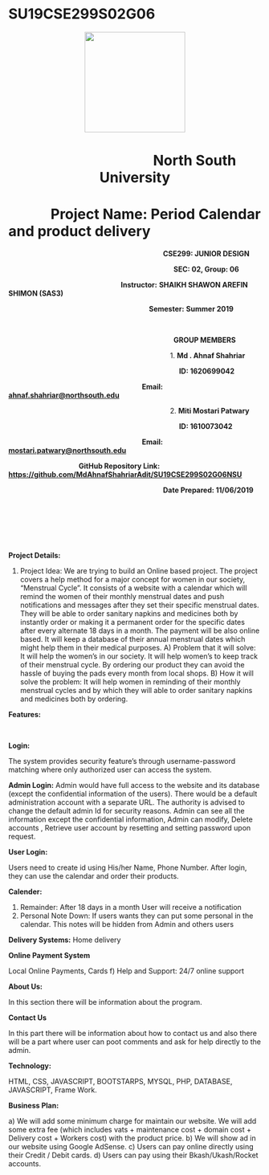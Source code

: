 # SU19CSE299S02G06

<p align="center">
  <img width="200" height="200" src="https://media.licdn.com/dms/image/C560BAQEFJPl7DXD1Dg/company-logo_200_200/0?e=2159024400&v=beta&t=4wzyvb7GBsvMovoet_LGS9uj_Gso_kmfWqCXnqydCDI">
</p>

<h1 style="text-align: center">&emsp;&emsp;&emsp;&emsp;&emsp;&emsp;&emsp;&emsp;&ensp;North South University</h1>

# &emsp;&emsp;&emsp;Project Name: Period Calendar and product delivery

**&emsp;&emsp;&emsp;&emsp;&emsp;&emsp;&emsp;&emsp;&emsp;&emsp;&emsp;&emsp;&emsp;&emsp;&emsp;&emsp;&emsp;&emsp;&emsp;&emsp;&emsp;&emsp;CSE299: JUNIOR DESIGN**

**&emsp;&emsp;&emsp;&emsp;&emsp;&emsp;&emsp;&emsp;&emsp;&emsp;&emsp;&emsp;&emsp;&emsp;&emsp;&emsp;&emsp;&emsp;&emsp;&emsp;&emsp;&emsp;&emsp;&ensp;SEC: 02, Group: 06**

**&emsp;&emsp;&emsp;&emsp;&emsp;&emsp;&emsp;&emsp;&emsp;&emsp;&emsp;&emsp;&emsp;&emsp;&emsp;&emsp;Instructor:**  **SHAIKH SHAWON AREFIN SHIMON (SAS3)**

**&emsp;&emsp;&emsp;&emsp;&emsp;&emsp;&emsp;&emsp;&emsp;&emsp;&emsp;&emsp;&emsp;&emsp;&emsp;&emsp;&emsp;&emsp;&emsp;&emsp;Semester:** **Summer 2019**

<br>

**&emsp;&emsp;&emsp;&emsp;&emsp;&emsp;&emsp;&emsp;&emsp;&emsp;&emsp;&emsp;&emsp;&emsp;&emsp;&emsp;&emsp;&emsp;&emsp;&emsp;&emsp;&emsp;&emsp;&ensp;GROUP MEMBERS**

&emsp;&emsp;&emsp;&emsp;&emsp;&emsp;&emsp;&emsp;&emsp;&emsp;&emsp;&emsp;&emsp;&emsp;&emsp;&emsp;&emsp;&emsp;&emsp;&emsp;&emsp;&emsp;&emsp;1. **Md . Ahnaf Shahriar**

&emsp;&emsp;&emsp;&emsp;&emsp;&emsp;&emsp;&emsp;&emsp;&emsp;&emsp;&emsp;&emsp;&emsp;&emsp;&emsp;&emsp;&emsp;&emsp;&emsp;&emsp;&emsp;&emsp;&emsp;&nbsp;**ID: 1620699042**

**&emsp;&emsp;&emsp;&emsp;&emsp;&emsp;&emsp;&emsp;&emsp;&emsp;&emsp;&emsp;&emsp;&emsp;&emsp;&emsp;&emsp;&emsp;&emsp;Email: ahnaf.shahriar@northsouth.edu**

&emsp;&emsp;&emsp;&emsp;&emsp;&emsp;&emsp;&emsp;&emsp;&emsp;&emsp;&emsp;&emsp;&emsp;&emsp;&emsp;&emsp;&emsp;&emsp;&emsp;&emsp;&emsp;&emsp;2. **Miti Mostari Patwary**

&emsp;&emsp;&emsp;&emsp;&emsp;&emsp;&emsp;&emsp;&emsp;&emsp;&emsp;&emsp;&emsp;&emsp;&emsp;&emsp;&emsp;&emsp;&emsp;&emsp;&emsp;&emsp;&emsp;&emsp;&nbsp;**ID:  1610073042**

&emsp;&emsp;&emsp;&emsp;&emsp;&emsp;&emsp;&emsp;&emsp;&emsp;&emsp;&emsp;&emsp;&emsp;&emsp;&emsp;&emsp;&emsp;&emsp;**Email: mostari.patwary@northsouth.edu**

&emsp;&emsp;&emsp;&emsp;&emsp;&emsp;&emsp;&emsp;&emsp;&emsp;**GitHub Repository Link:** **https://github.com/MdAhnafShahriarAdit/SU19CSE299S02G06NSU**

&emsp;&emsp;&emsp;&emsp;&emsp;&emsp;&emsp;&emsp;&emsp;&emsp;&emsp;&emsp;&emsp;&emsp;&emsp;&emsp;&emsp;&emsp;&emsp;&emsp;&emsp;&emsp;**Date Prepared: 11/06/2019**

<br><br><br><br><br>

**Project Details:**

1) Project Idea: We are trying to build an Online based project. The project covers a help method for a major concept for women in our society, “Menstrual Cycle”. It consists of a website with a calendar which will remind the women of their monthly menstrual dates and push notifications and messages after they set their specific menstrual dates. They will be able to order sanitary napkins and medicines both by instantly order or making it a permanent order for the specific dates after every alternate 18 days in a month. The payment will be also online based. It will keep a database of their annual menstrual dates which might help them in their medical purposes. A) Problem that it will solve: It will help the women’s in our society. It will help women’s to keep track of their menstrual cycle. By ordering our product they can avoid the hassle of buying the pads every month from local shops.
B) How it will solve the problem: It will help women in reminding of their monthly menstrual cycles and by which they will able to order sanitary napkins and medicines both by ordering.

**Features:**

<br>

**Login:**

 The system provides security feature’s through username-password matching where only authorized user can access the system. 

**Admin Login:**
Admin would have full access to the website and its database (except the confidential information of the users). There would be a default administration account with a separate URL. The authority is advised to change the default admin Id for security reasons. Admin can see all the information except the confidential information, Admin can modify, Delete accounts , Retrieve user account by resetting and setting password upon request.

**User Login:**

Users need to create id using His/her Name, Phone Number. After login, they can use the calendar and order their products.

**Calender:**

1. Remainder: After 18 days in a month User will receive a notification
2. Personal Note Down: If users wants they can put some personal in the calendar. This notes will be hidden from Admin and others users

**Delivery Systems:**
Home delivery

**Online Payment System**

Local Online Payments, Cards f) Help and Support: 24/7 online support

**About Us:**

In this section there will be information about the program.

**Contact Us**

In this part there will be information about how to contact us and also there will be a part where user can poot comments and ask for help directly to the admin.

**Technology:**

 HTML, CSS, JAVASCRIPT, BOOTSTARPS, MYSQL, PHP, DATABASE, JAVASCRIPT, Frame Work.

**Business Plan:**

a) We will add some minimum charge for maintain our website. We will add some extra fee (which includes vats + maintenance cost + domain cost + Delivery cost + Workers cost) with the product price. 
b) We will show ad in our website using Google AdSense. 
c) Users can pay online directly using their Credit / Debit cards. 
d) Users can pay using their Bkash/Ukash/Rocket accounts.

